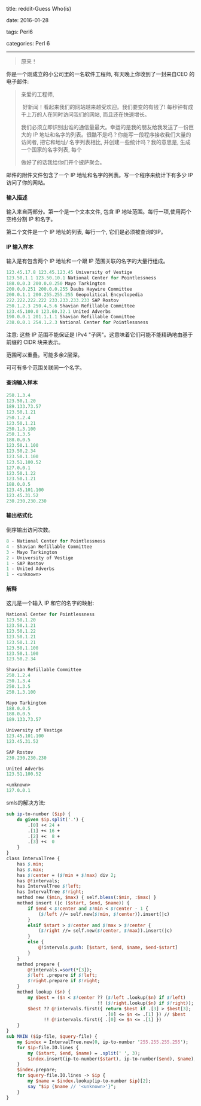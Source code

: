 title:  reddit-Guess Who(is)

date: 2016-01-28

tags: Perl6

categories: Perl 6

---

<blockquote class='blockquote-center'>原来！</blockquote>

你是一个刚成立的小公司里的一名软件工程师, 有天晚上你收到了一封来自CEO 的电子邮件:

> 亲爱的工程师,
> 
> ​    好新闻！看起来我们的网站越来越受欢迎。我们要变的有钱了! 每秒钟有成千上万的人在同时访问我们的网站, 而且还在快速增长。
> 
> 我们必须立即识别出谁的通信量最大。幸运的是我的朋友给我发送了一份巨大的 IP 地址和名字的列表。很酷不是吗？你能写一段程序接收我们大量的访问者, 把它和地址/ 名字列表相比, 并创建一些统计吗？我的意思是, 生成一个国家的名字列表, 每个
> 
> 做好了的话我给你们开个披萨聚会。

邮件的附件文件包含了一个 IP 地址和名字的列表。写一个程序来统计下有多少 IP 访问了你的网站。

#### 输入描述

输入来自两部分。第一个是一个文本文件, 包含 IP 地址范围。每行一项,使用两个空格分割 IP 和名字。

第二个文件是一个 IP 地址的列表, 每行一个, 它们是必须被查询的IP。

#### IP 输入样本

输入是有包含两个 IP 地址和一个跟 IP 范围关联的名字的大量行组成。

``` perl
123.45.17.8 123.45.123.45 University of Vestige
123.50.1.1 123.50.10.1 National Center for Pointlessness
188.0.0.3 200.0.0.250 Mayo Tarkington
200.0.0.251 200.0.0.255 Daubs Haywire Committee
200.0.1.1 200.255.255.255 Geopolitical Encyclopedia
222.222.222.222 233.233.233.233 SAP Rostov
250.1.2.3 250.4.5.6 Shavian Refillable Committee
123.45.100.0 123.60.32.1 United Adverbs
190.0.0.1 201.1.1.1 Shavian Refillable Committee
238.0.0.1 254.1.2.3 National Center for Pointlessness
```

注意: 这些 IP 范围不能保证是 IPv4 "子网"。这意味着它们可能不能精确地由基于前缀的 CIDR 块来表示。

范围可以重叠。可能多余2层深。

可可有多个范围关联同一个名字。

#### 查询输入样本

``` perl
250.1.3.4
123.50.1.20
189.133.73.57
123.50.1.21
250.1.2.4
123.50.1.21
250.1.3.100
250.1.3.5
188.0.0.5
123.50.1.100
123.50.2.34
123.50.1.100
123.51.100.52
127.0.0.1
123.50.1.22
123.50.1.21
188.0.0.5
123.45.101.100
123.45.31.52
230.230.230.230
```

#### 输出格式化

倒序输出访问次数。

``` perl
8 - National Center for Pointlessness
4 - Shavian Refillable Committee
3 - Mayo Tarkington
2 - University of Vestige
1 - SAP Rostov
1 - United Adverbs
1 - <unknown>
```

#### 解释

这儿是一个输入 IP 和它的名字的映射:

``` perl
National Center for Pointlessness
123.50.1.20
123.50.1.21
123.50.1.22
123.50.1.21
123.50.1.21
123.50.1.100
123.50.1.100
123.50.2.34

Shavian Refillable Committee
250.1.2.4
250.1.3.4
250.1.3.5
250.1.3.100

Mayo Tarkington
188.0.0.5
188.0.0.5
189.133.73.57

University of Vestige
123.45.101.100
123.45.31.52

SAP Rostov
230.230.230.230

United Adverbs
123.51.100.52

<unknown>
127.0.0.1
```

smls的解决方法:

``` perl
sub ip-to-number ($ip) {
    do given $ip.split('.') {
        .[0] +< 24 +
        .[1] +< 16 +
        .[2] +<  8 +
        .[3] +<  0
    }
}
class IntervalTree {
    has $.min;
    has $.max;
    has $!center = ($!min + $!max) div 2;
    has @!intervals;
    has IntervalTree $!left;
    has IntervalTree $!right;
    method new ($min, $max) { self.bless(:$min, :$max) }
    method insert (|c ($start, $end, $name)) {
        if $end < $!center and $!min < $!center - 1 {
            ($!left //= self.new($!min, $!center)).insert(|c)
        }
        elsif $start > $!center and $!max > $!center {
            ($!right //= self.new($!center, $!max)).insert(|c)
        }
        else {
            @!intervals.push: [$start, $end, $name, $end-$start]
        }
    }
    method prepare {
        @!intervals.=sort(*[3]);
        $!left .prepare if $!left;
        $!right.prepare if $!right;
    }
    method lookup ($n) {
        my $best = ($n < $!center ?? ($!left .lookup($n) if $!left)
                                  !! ($!right.lookup($n) if $!right));
        $best ?? @!intervals.first({ return $best if .[3] > $best[3];
                                     .[0] <= $n <= .[1] }) // $best
              !! @!intervals.first({ .[0] <= $n <= .[1] })
    }
}
sub MAIN ($ip-file, $query-file) {
    my $index = IntervalTree.new(0, ip-to-number '255.255.255.255');
    for $ip-file.IO.lines {
        my ($start, $end, $name) = .split(' ', 3);
        $index.insert(ip-to-number($start), ip-to-number($end), $name);
    }
    $index.prepare;
    for $query-file.IO.lines -> $ip {
        my $name = $index.lookup(ip-to-number $ip)[2];
        say "$ip {$name // '<unknown>'}";
    }
}
```

